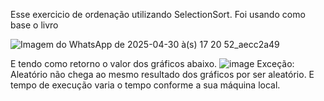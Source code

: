 Esse exercicio de ordenação utilizando SelectionSort. Foi usando como base o livro 



![Imagem do WhatsApp de 2025-04-30 à(s) 17 20 52_aecc2a49](https://github.com/user-attachments/assets/0061c9cb-fd16-4b60-86d9-228f19fd835c)


E tendo como retorno o valor dos gráficos abaixo.
![image](https://github.com/user-attachments/assets/91c5e50a-65f9-4b25-8eb6-fbaf80cac4a5)
Exceção: Aleatório não chega ao mesmo resultado dos gráficos por ser aleatório. E tempo de execução varia o tempo conforme a sua máquina local.
